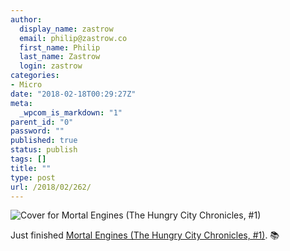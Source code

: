 ```yaml
---
author:
  display_name: zastrow
  email: philip@zastrow.co
  first_name: Philip
  last_name: Zastrow
  login: zastrow
categories:
- Micro
date: "2018-02-18T00:29:27Z"
meta:
  _wpcom_is_markdown: "1"
parent_id: "0"
password: ""
published: true
status: publish
tags: []
title: ""
type: post
url: /2018/02/262/
---
```

<p><img src="{{ site.baseurl }}/assets/2018/02/287861.jpg" alt="Cover for Mortal Engines (The Hungry City Chronicles, #1)" /></p>
<p>Just finished <a href="https://www.goodreads.com/review/show/2294217728?utm_medium=api&amp;utm_source=rss">Mortal Engines (The Hungry City Chronicles, #1)</a>. 📚</p>
